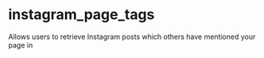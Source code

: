 # instagram_page_tags
Allows users to retrieve Instagram posts which others have mentioned your page in
